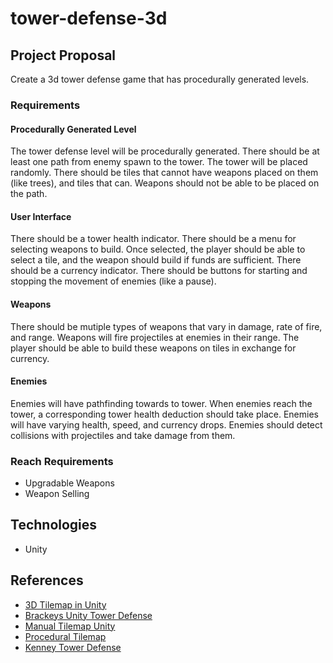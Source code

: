 # tower-defense-3d

## Project Proposal
Create a 3d tower defense game that has procedurally generated levels.

### Requirements
#### Procedurally Generated Level
The tower defense level will be procedurally generated. There should be at least one path from enemy spawn to the tower. The tower will be placed randomly. There should be tiles that cannot have weapons placed on them (like trees), and tiles that can. Weapons should not be able to be placed on the path.
#### User Interface
There should be a tower health indicator. There should be a menu for selecting weapons to build. Once selected, the player should be able to select a tile, and the weapon should build if funds are sufficient. There should be a currency indicator. There should be buttons for starting and stopping the movement of enemies (like a pause).
#### Weapons
There should be mutiple types of weapons that vary in damage, rate of fire, and range. Weapons will fire projectiles at enemies in their range. The player should be able to build these weapons on tiles in exchange for currency.
#### Enemies
Enemies will have pathfinding towards to tower. When enemies reach the tower, a corresponding tower health deduction should take place. Enemies will have varying health, speed, and currency drops. Enemies should detect collisions with projectiles and take damage from them.

### Reach Requirements
- Upgradable Weapons
- Weapon Selling

## Technologies

- Unity

## References
- [3D Tilemap in Unity](https://youtu.be/ulFc6p3hQzQ)
- [Brackeys Unity Tower Defense](https://www.youtube.com/playlist?list=PLPV2KyIb3jR4u5jX8za5iU1cqnQPmbzG0)
- [Manual Tilemap Unity](https://forum.unity.com/threads/how-can-i-place-a-tile-in-a-tilemap-by-script.508338/)
- [Procedural Tilemap](https://blog.unity.com/technology/procedural-patterns-you-can-use-with-tilemaps-part-i)
- [Kenney Tower Defense](https://www.kenney.nl/assets/tower-defense-kit)
